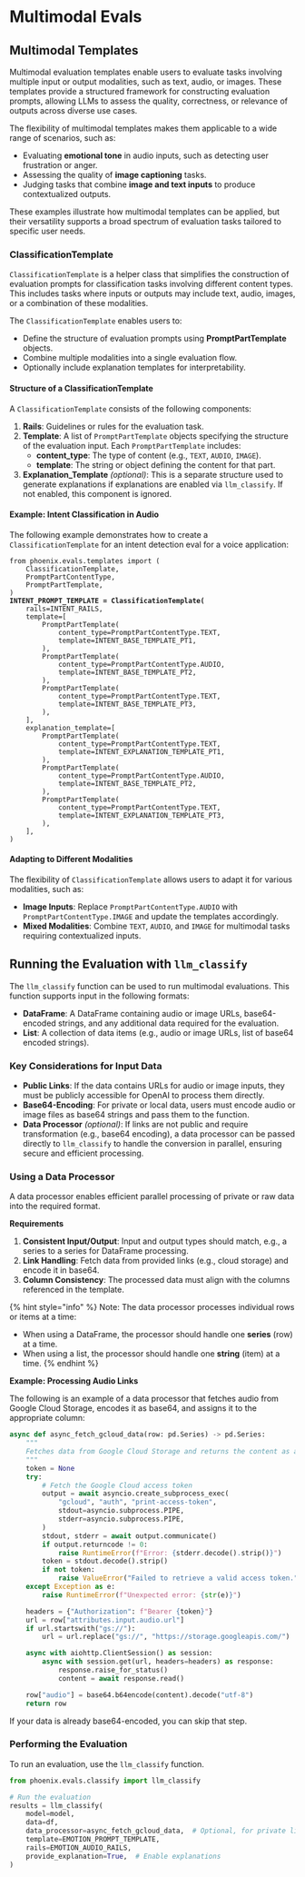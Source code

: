 # Multimodal Evals

## Multimodal Templates

Multimodal evaluation templates enable users to evaluate tasks involving multiple input or output modalities, such as text, audio, or images. These templates provide a structured framework for constructing evaluation prompts, allowing LLMs to assess the quality, correctness, or relevance of outputs across diverse use cases.&#x20;

The flexibility of multimodal templates makes them applicable to a wide range of scenarios, such as:

* Evaluating **emotional tone** in audio inputs, such as detecting user frustration or anger.
* Assessing the quality of **image captioning** tasks.
* Judging tasks that combine **image and text inputs** to produce contextualized outputs.

These examples illustrate how multimodal templates can be applied, but their versatility supports a broad spectrum of evaluation tasks tailored to specific user needs.

### **ClassificationTemplate**

`ClassificationTemplate` is a helper class that simplifies the construction of evaluation prompts for classification tasks involving different content types. This includes tasks where inputs or outputs may include text, audio, images, or a combination of these modalities.

The `ClassificationTemplate` enables users to:

* Define the structure of evaluation prompts using **PromptPartTemplate** objects.
* Combine multiple modalities into a single evaluation flow.
* Optionally include explanation templates for interpretability.

#### **Structure of a ClassificationTemplate**

A `ClassificationTemplate` consists of the following components:

1. **Rails**: Guidelines or rules for the evaluation task.
2. **Template**: A list of `PromptPartTemplate` objects specifying the structure of the evaluation input. Each `PromptPartTemplate` includes:
   * **content\_type**: The type of content (e.g., `TEXT`, `AUDIO`, `IMAGE`).
   * **template**: The string or object defining the content for that part.
3. **Explanation\_Template** _(optional)_: This is a separate structure used to generate explanations if explanations are enabled via `llm_classify`. If not enabled, this component is ignored.

#### **Example: Intent Classification in Audio**

The following example demonstrates how to create a `ClassificationTemplate` for an intent detection eval for a voice application:

<pre class="language-python"><code class="lang-python">from phoenix.evals.templates import (
    ClassificationTemplate,
    PromptPartContentType,
    PromptPartTemplate,
)
<strong>INTENT_PROMPT_TEMPLATE = ClassificationTemplate(
</strong>    rails=INTENT_RAILS,
    template=[
        PromptPartTemplate(
            content_type=PromptPartContentType.TEXT,
            template=INTENT_BASE_TEMPLATE_PT1,
        ),
        PromptPartTemplate(
            content_type=PromptPartContentType.AUDIO,
            template=INTENT_BASE_TEMPLATE_PT2,
        ),
        PromptPartTemplate(
            content_type=PromptPartContentType.TEXT,
            template=INTENT_BASE_TEMPLATE_PT3,
        ),
    ],
    explanation_template=[
        PromptPartTemplate(
            content_type=PromptPartContentType.TEXT,
            template=INTENT_EXPLANATION_TEMPLATE_PT1,
        ),
        PromptPartTemplate(
            content_type=PromptPartContentType.AUDIO,
            template=INTENT_BASE_TEMPLATE_PT2,
        ),
        PromptPartTemplate(
            content_type=PromptPartContentType.TEXT,
            template=INTENT_EXPLANATION_TEMPLATE_PT3,
        ),
    ],
)
</code></pre>

#### **Adapting to Different Modalities**

The flexibility of `ClassificationTemplate` allows users to adapt it for various modalities, such as:

* **Image Inputs**: Replace `PromptPartContentType.AUDIO` with `PromptPartContentType.IMAGE` and update the templates accordingly.
* **Mixed Modalities**: Combine `TEXT`, `AUDIO`, and `IMAGE` for multimodal tasks requiring contextualized inputs.

## **Running the Evaluation with `llm_classify`**

The `llm_classify` function can be used to run multimodal evaluations. This function supports input in the following formats:

* **DataFrame**: A DataFrame containing audio or image URLs, base64-encoded strings, and any additional data required for the evaluation.
* **List**: A collection of data items (e.g., audio or image URLs, list of base64 encoded strings).

### **Key Considerations for Input Data**

* **Public Links**: If the data contains URLs for audio or image inputs, they must be publicly accessible for OpenAI to process them directly.
* **Base64-Encoding**: For private or local data, users must encode audio or image files as base64 strings and pass them to the function.
* **Data Processor** _(optional)_: If links are not public and require transformation (e.g., base64 encoding), a data processor can be passed directly to `llm_classify` to handle the conversion in parallel, ensuring secure and efficient processing.

### **Using a Data Processor**

A data processor enables efficient parallel processing of private or raw data into the required format.

**Requirements**

1. **Consistent Input/Output**: Input and output types should match, e.g., a series to a series for DataFrame processing.
2. **Link Handling**: Fetch data from provided links (e.g., cloud storage) and encode it in base64.
3. **Column Consistency**: The processed data must align with the columns referenced in the template.

{% hint style="info" %}
Note: The data processor processes individual rows or items at a time:

* When using a DataFrame, the processor should handle one **series** (row) at a time.
* When using a list, the processor should handle one **string** (item) at a time.
{% endhint %}

**Example: Processing Audio Links**

The following is an example of a data processor that fetches audio from Google Cloud Storage, encodes it as base64, and assigns it to the appropriate column:

```python
async def async_fetch_gcloud_data(row: pd.Series) -> pd.Series:
    """
    Fetches data from Google Cloud Storage and returns the content as a base64-encoded string.
    """
    token = None
    try:
        # Fetch the Google Cloud access token
        output = await asyncio.create_subprocess_exec(
            "gcloud", "auth", "print-access-token",
            stdout=asyncio.subprocess.PIPE,
            stderr=asyncio.subprocess.PIPE,
        )
        stdout, stderr = await output.communicate()
        if output.returncode != 0:
            raise RuntimeError(f"Error: {stderr.decode().strip()}")
        token = stdout.decode().strip()
        if not token:
            raise ValueError("Failed to retrieve a valid access token.")
    except Exception as e:
        raise RuntimeError(f"Unexpected error: {str(e)}")

    headers = {"Authorization": f"Bearer {token}"}
    url = row["attributes.input.audio.url"]
    if url.startswith("gs://"):
        url = url.replace("gs://", "https://storage.googleapis.com/")

    async with aiohttp.ClientSession() as session:
        async with session.get(url, headers=headers) as response:
            response.raise_for_status()
            content = await response.read()

    row["audio"] = base64.b64encode(content).decode("utf-8")
    return row

```

If your data is already base64-encoded, you can skip that step.

### **Performing the Evaluation**

To run an evaluation, use the `llm_classify` function.

```python
from phoenix.evals.classify import llm_classify

# Run the evaluation
results = llm_classify(
    model=model,
    data=df,
    data_processor=async_fetch_gcloud_data,  # Optional, for private links
    template=EMOTION_PROMPT_TEMPLATE,
    rails=EMOTION_AUDIO_RAILS,
    provide_explanation=True,  # Enable explanations
)

```
